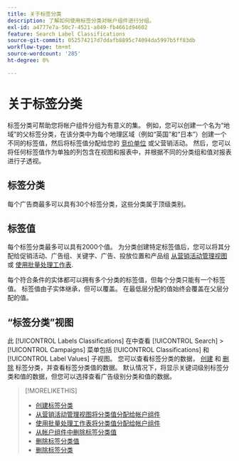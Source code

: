 ```yaml
---
title: 关于标签分类
description: 了解如何使用标签分类对帐户组件进行分组。
exl-id: a4777e7a-50c7-4521-a849-fb4661d94602
feature: Search Label Classifications
source-git-commit: 052574217d7ddafb8895c74094da5997b5ff83db
workflow-type: tm+mt
source-wordcount: '285'
ht-degree: 0%

---
```


# 关于标签分类

标签分类可帮助您将帐户组件分组为有意义的集。 例如，您可以创建一个名为“地域”的父标签分类，在该分类中为每个地理区域（例如“英国”和“日本”）创建一个不同的标签值，然后将标签值分配给您的 [竞价单位](/help/search-social-commerce/glossary.md#a-b) 或父营销活动。 然后，您可以将任何标签值作为单独的列包含在视图和报表中，并根据不同的分类组和值对报表进行子透视。

## 标签分类

每个广告商最多可以具有30个标签分类，这些分类属于顶级类别。

## 标签值

每个标签分类最多可以具有2000个值。 为分类创建特定标签值后，您可以将其分配给促销活动、广告组、关键字、广告、投放位置和产品组 [从营销活动管理视图](classification-values-assign-campaign-management.md) 或 [使用批量处理工作表](classification-values-assign-bulksheets.md).

每个符合条件的实体都可以拥有多个分类的标签值，但每个分类只能有一个标签值。 标签值由子实体继承，但可以覆盖。 在最低层分配的值始终会覆盖在父层分配的值。

## “标签分类”视图

此 [!UICONTROL Labels Classifications] 在中查看 [!UICONTROL Search] > [!UICONTROL Campaigns] 菜单包括 [!UICONTROL Classifications] 和 [!UICONTROL Label Values] 子视图。 您可以查看标签分类的数据， [创建](classification-create.md) 和 [删除](classification-delete.md) 标签分类，并查看标签分类值的数据。 默认情况下，将显示关键词级别标签分类和值的数据，但您可以选择查看广告级别分类和值的数据。

>[!MORELIKETHIS]
>
>* [创建标签分类](classification-create.md)
>* [从营销活动管理视图将分类值分配给帐户组件](classification-values-assign-campaign-management.md)
>* [使用批量处理工作表将分类值分配给帐户组件](classification-values-assign-bulksheets.md)
>* [从帐户组件中删除标签分类值](classification-values-remove.md)
>* [删除标签分类值](classification-values-delete.md)
>* [删除标签分类](classification-delete.md)
